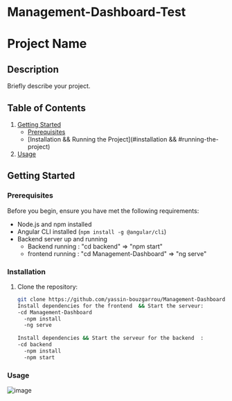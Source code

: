 # Management-Dashboard-Test

# Project Name

## Description

Briefly describe your project.

## Table of Contents

1. [Getting Started](#getting-started)
   - [Prerequisites](#prerequisites)
   - [Installation && Running the Project](#installation && #running-the-project)
2. [Usage](#usage)

## Getting Started

### Prerequisites

Before you begin, ensure you have met the following requirements:

- Node.js and npm installed
- Angular CLI installed (`npm install -g @angular/cli`)
- Backend server up and running 
   - Backend running :  "cd backend" => "npm start"
  - frontend running : "cd Management-Dashboard" => "ng serve"

### Installation

1. Clone the repository:

   ```bash
   git clone https://github.com/yassin-bouzgarrou/Management-Dashboard-Test
   Install dependencies for the frontend  && Start the serveur:
   -cd Management-Dashboard
     -npm install
     -ng serve
     
   Install dependencies && Start the serveur for the backend  :
   -cd backend
     -npm install
     -npm start
### Usage 

![image](https://github.com/yassin-bouzgarrou/Management-Dashboard-Test/assets/116759337/8160ed50-d86a-4553-aa1c-6bc38c9f2363)

